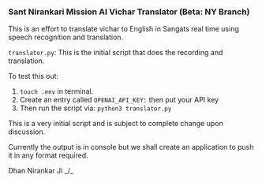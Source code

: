 ### Sant Nirankari Mission AI Vichar Translator (Beta: NY Branch)

This is an effort to translate vichar to English in Sangats real time using speech
recognition and translation.

`translator.py`: This is the initial script that does the recording and translation.

To test this out:

1. `touch .env` in terminal.
2. Create an entry called `OPENAI_API_KEY:` then put your API key
3. Then run the script via: `python3 translator.py`

This is a very initial script and is subject to complete change upon discussion.

Currently the output is in console but we shall create an application to push it
in any format required.

Dhan Nirankar Ji \_/\_
